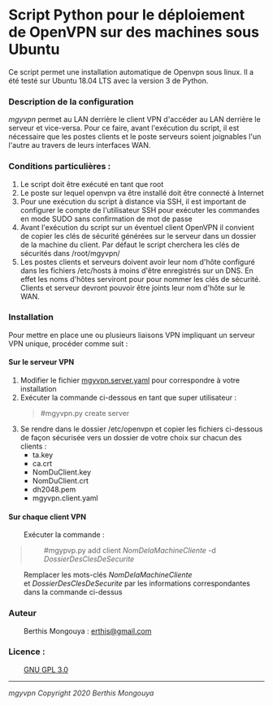 <h1>Script Python pour le d&eacute;ploiement de OpenVPN sur des machines sous Ubuntu</h1>
<p>Ce script permet une installation automatique de Openvpn sous linux. Il a &eacute;t&eacute; test&eacute; sur Ubuntu 18.04 LTS avec la version 3 de Python.</p>
<h3><strong>Description de la configuration </strong></h3>
<p><em>mgyvpn</em> permet au LAN derri&egrave;re le client VPN d'acc&eacute;der au LAN derri&egrave;re le serveur et vice-versa. Pour ce faire, avant l'ex&eacute;cution du script, il est n&eacute;cessaire que les postes clients et le poste serveurs soient joignables l'un l'autre au travers de leurs interfaces WAN.</p>
<h3><strong>Conditions particuli&egrave;res : </strong></h3>
<ol>
<li>Le script doit &ecirc;tre ex&eacute;cut&eacute; en tant que root</li>
<li>Le poste sur lequel openvpn va &ecirc;tre install&eacute; doit &ecirc;tre connect&eacute; &agrave; Internet</li>
<li>Pour une ex&eacute;cution du script &agrave; distance via SSH, il est important de configurer le compte de l'utilisateur SSH pour ex&eacute;cuter les commandes en mode SUDO sans confirmation de mot de passe</li>
<li>Avant l'ex&eacute;cution du script sur un &eacute;ventuel client OpenVPN il convient de copier les cl&eacute;s de s&eacute;curit&eacute; g&eacute;n&eacute;r&eacute;es sur le serveur dans un dossier de la machine du client. Par d&eacute;faut le script cherchera les cl&eacute;s de s&eacute;curit&eacute;s dans /root/mgyvpn/</li>
<li>Les postes clients et serveurs doivent avoir leur nom d'h&ocirc;te configur&eacute; dans les fichiers /etc/hosts &agrave; moins d'&ecirc;tre enregistr&eacute;s sur un DNS. En effet les noms d'h&ocirc;tes serviront pour pour nommer les cl&eacute;s de s&eacute;curit&eacute;. Clients et serveur devront pouvoir &ecirc;tre joints leur nom d'h&ocirc;te sur le WAN.</li>
</ol>
<h3><strong>Installation</strong></h3>
<p>Pour mettre en place une ou plusieurs liaisons VPN impliquant un serveur VPN unique, proc&eacute;der comme suit :</p>
<h4>Sur le serveur VPN&nbsp;</h4>
<ol>
<li>Modifier le fichier <a href="https://github.com/mgythis/mgyvpn/mgyvpn.server.yaml">mgyvpn.server.yaml</a> pour correspondre &agrave; votre installation</li>
<li>Ex&eacute;cuter la commande ci-dessous en tant que super utilisateur :
<blockquote>#mgyvpn.py create server</blockquote>
</li>
<li>Se rendre dans le dossier /etc/openvpn et copier les fichiers ci-dessous de façon s&eacute;curis&eacute;e vers un dossier de votre choix sur chacun des clients :
<ul style="list-style-type: square;">
<li>ta.key</li>
<li>ca.crt</li>
<li>NomDuClient.key</li>
<li>NomDuClient.crt</li>
<li>dh2048.pem</li>
<li>mgyvpn.client.yaml</li>
</ul>
</li>
</ol>
<h4>Sur chaque client VPN</h4>
<p style="padding-left: 30px;">Ex&eacute;cuter la commande :</p>
<blockquote>
<p style="padding-left: 30px;">#mgypvp.py add client <em>NomDelaMachineCliente</em> -d <em>DossierDesClesDeSecurite&nbsp;</em></p>
</blockquote>
<p style="padding-left: 30px;">Remplacer les mots-cl&eacute;s&nbsp;<em>NomDelaMachineCliente</em> et&nbsp;<em>DossierDesClesDeSecurite</em> par les informations correspondantes dans la commande ci-dessus</p>
<h3>Auteur</h3>
<p style="padding-left: 30px;">Berthis Mongouya : <a href="mailto:erthis@gmail">erthis@gmail.com</a></p>
<h3>Licence :</h3>
<p style="padding-left: 30px;"><a href="https://github.com/mgythis/mgyvpn/LICENCE.txt">GNU GPL 3.0</a></p>
<hr />
<p><span style="color: #333333;"><em>mgyvpn Copyright 2020 Berthis Mongouya</em></span></p>
